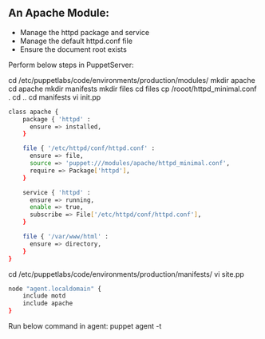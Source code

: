 
## An Apache Module: 
- Manage the httpd package and service
- Manage the default httpd.conf file
- Ensure the document root exists

Perform below steps in PuppetServer: 

cd /etc/puppetlabs/code/environments/production/modules/
mkdir apache
cd apache
mkdir manifests
mkdir files
cd files
cp /rooot/httpd_minimal.conf . 
cd ..
cd manifests
vi init.pp
```sh
class apache {
    package { 'httpd' : 
      ensure => installed, 
    }

    file { '/etc/httpd/conf/httpd.conf' :
      ensure => file,
      source => 'puppet:///modules/apache/httpd_minimal.conf',
      require => Package['httpd'],
    }

    service { 'httpd' :
      ensure => running,
      enable => true,
      subscribe => File['/etc/httpd/conf/httpd.conf'],
    }

    file { '/var/www/html' :
      ensure => directory,
    }
}
```
cd /etc/puppetlabs/code/environments/production/manifests/
vi site.pp

```sh
node "agent.localdomain" {
    include motd
    include apache
}
```

Run below command in agent: 
puppet agent -t
